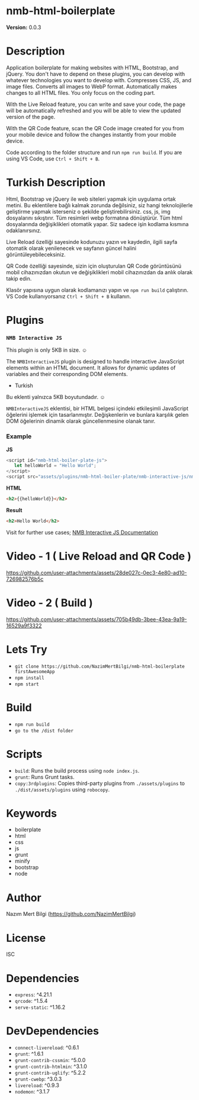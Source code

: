 # nmb-html-boilerplate

**Version:** 0.0.3

# Description
Application boilerplate for making websites with HTML, Bootstrap, and jQuery. You don't have to depend on these plugins, you can develop with whatever technologies you want to develop with. Compresses CSS, JS, and image files. Converts all images to WebP format. Automatically makes changes to all HTML files. You only focus on the coding part.

With the Live Reload feature, you can write and save your code, the page will be automatically refreshed and you will be able to view the updated version of the page.

With the QR Code feature, scan the QR Code image created for you from your mobile device and follow the changes instantly from your mobile device.

Code according to the folder structure and run `npm run build`. If you are using VS Code, use `Ctrl + Shift + B`.

# Turkish Description
Html, Bootstrap ve jQuery ile web siteleri yapmak için uygulama ortak metini. Bu eklentilere bağlı kalmak zorunda değilsiniz, siz hangi teknolojilerle geliştirme yapmak isterseniz o şekilde geliştirebilirsiniz. css, js, img dosyalarını sıkıştırır. Tüm resimleri webp formatına dönüştürür. Tüm html dosyalarında değişiklikleri otomatik yapar. Siz sadece işin kodlama kısmına odaklanırsınız.

Live Reload özelliği sayesinde kodunuzu yazın ve kaydedin, ilgili sayfa otomatik olarak yenilenecek ve sayfanın güncel halini görüntüleyebileceksiniz.

QR Code özelliği sayesinde, sizin için oluşturulan QR Code görüntüsünü mobil cihazınızdan okutun ve değişiklikleri mobil cihazınızdan da anlık olarak takip edin.

Klasör yapısına uygun olarak kodlamanızı yapın ve `npm run build` çalıştırın. VS Code kullanıyorsanız `Ctrl + Shift + B` kullanın.

# Plugins

### `NMB Interactive JS`

This plugin is only 5KB in size. ☺️

The `NMBInteractiveJS` plugin is designed to handle interactive JavaScript elements within an HTML document. It allows for dynamic updates of variables and their corresponding DOM elements.

- Turkish

Bu eklenti yalnızca 5KB boyutundadır. ☺️

`NMBInteractiveJS` eklentisi, bir HTML belgesi içindeki etkileşimli JavaScript öğelerini işlemek için tasarlanmıştır. Değişkenlerin ve bunlara karşılık gelen DOM öğelerinin dinamik olarak güncellenmesine olanak tanır.

### Example

**JS**
```javascript
<script id="nmb-html-boiler-plate-js">
   let helloWorld = "Hello World";
</script>
<script src="assets/plugins/nmb-html-boiler-plate/nmb-interactive-js/nmb.interactive.min.js"></script>
```
**HTML**
```html
<h2>{{helloWorld}}</h2> 
```

**Result**
```html
<h2>Hello World</h2> 
```

Visit for further use cases; [NMB Interactive JS Documentation](https://nazimmertbilgi.github.io/nmb-html-boilerplate/#/plugins?id=nmbinteractivejs-nmb-interactive-js)

# Video - 1 ( Live Reload and QR Code )

https://github.com/user-attachments/assets/28de027c-0ec3-4e80-ad10-726982576b5c

# Video - 2 ( Build )

https://github.com/user-attachments/assets/705b49db-3bee-43ea-9a19-16529a9f3322

# Lets Try

- `git clone https://github.com/NazimMertBilgi/nmb-html-boilerplate firstAwesomeApp`
- `npm install`
- `npm start`

# Build

- `npm run build`
- `go to the /dist folder`

# Scripts
- `build`: Runs the build process using `node index.js`.
- `grunt`: Runs Grunt tasks.
- `copy:3rdplugins`: Copies third-party plugins from `./assets/plugins` to `./dist/assets/plugins` using `robocopy`.

# Keywords
- boilerplate
- html
- css
- js
- grunt
- minify
- bootstrap
- node

# Author
Nazım Mert Bilgi (https://github.com/NazimMertBilgi)

# License
ISC

# Dependencies
- `express`: ^4.21.1
- `qrcode`: ^1.5.4
- `serve-static`: ^1.16.2

# DevDependencies
- `connect-livereload`: ^0.6.1
- `grunt`: ^1.6.1
- `grunt-contrib-cssmin`: ^5.0.0
- `grunt-contrib-htmlmin`: ^3.1.0
- `grunt-contrib-uglify`: ^5.2.2
- `grunt-cwebp`: ^3.0.3
- `livereload`: ^0.9.3
- `nodemon`: ^3.1.7

